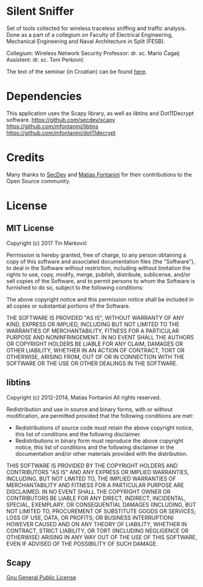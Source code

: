 # Silent Sniffer

Set of tools collected for wireless traceless sniffing and traffic analysis. Done as a part of a collegium on Faculty of Electrical Engineering, Mechanical Engineering and Naval Architecture in Split (FESB). 

Collegium: Wireless Network Security
Professor: dr. sc. Mario Čagalj
Assistent: dr. sc. Toni Perković

The text of the seminar (in Croatian) can be found [here](docs/Seminar.md).

# Dependencies

This application uses the Scapy library, as well as libtins and Dot11Decrypt software.
https://github.com/secdev/scapy
https://github.com/mfontanini/libtins
https://github.com/mfontanini/dot11decrypt

# Credits

Many thanks to [SecDev](https://github.com/secdev) and [Matias Fontanini](https://github.com/mfontanini) for their contributions to the Open Source community.

# License
## MIT License

Copyright (c) 2017 Tin Marković

Permission is hereby granted, free of charge, to any person obtaining a copy
of this software and associated documentation files (the "Software"), to deal
in the Software without restriction, including without limitation the rights
to use, copy, modify, merge, publish, distribute, sublicense, and/or sell
copies of the Software, and to permit persons to whom the Software is
furnished to do so, subject to the following conditions:

The above copyright notice and this permission notice shall be included in all
copies or substantial portions of the Software.

THE SOFTWARE IS PROVIDED "AS IS", WITHOUT WARRANTY OF ANY KIND, EXPRESS OR
IMPLIED, INCLUDING BUT NOT LIMITED TO THE WARRANTIES OF MERCHANTABILITY,
FITNESS FOR A PARTICULAR PURPOSE AND NONINFRINGEMENT. IN NO EVENT SHALL THE
AUTHORS OR COPYRIGHT HOLDERS BE LIABLE FOR ANY CLAIM, DAMAGES OR OTHER
LIABILITY, WHETHER IN AN ACTION OF CONTRACT, TORT OR OTHERWISE, ARISING FROM,
OUT OF OR IN CONNECTION WITH THE SOFTWARE OR THE USE OR OTHER DEALINGS IN THE
SOFTWARE.

## libtins
Copyright (c) 2012-2014, Matias Fontanini
All rights reserved.

Redistribution and use in source and binary forms, with or without
modification, are permitted provided that the following conditions are
met:

* Redistributions of source code must retain the above copyright
  notice, this list of conditions and the following disclaimer.
* Redistributions in binary form must reproduce the above
  copyright notice, this list of conditions and the following disclaimer
  in the documentation and/or other materials provided with the
  distribution.

THIS SOFTWARE IS PROVIDED BY THE COPYRIGHT HOLDERS AND CONTRIBUTORS
"AS IS" AND ANY EXPRESS OR IMPLIED WARRANTIES, INCLUDING, BUT NOT
LIMITED TO, THE IMPLIED WARRANTIES OF MERCHANTABILITY AND FITNESS FOR
A PARTICULAR PURPOSE ARE DISCLAIMED. IN NO EVENT SHALL THE COPYRIGHT
OWNER OR CONTRIBUTORS BE LIABLE FOR ANY DIRECT, INDIRECT, INCIDENTAL,
SPECIAL, EXEMPLARY, OR CONSEQUENTIAL DAMAGES (INCLUDING, BUT NOT
LIMITED TO, PROCUREMENT OF SUBSTITUTE GOODS OR SERVICES; LOSS OF USE,
DATA, OR PROFITS; OR BUSINESS INTERRUPTION) HOWEVER CAUSED AND ON ANY
THEORY OF LIABILITY, WHETHER IN CONTRACT, STRICT LIABILITY, OR TORT
(INCLUDING NEGLIGENCE OR OTHERWISE) ARISING IN ANY WAY OUT OF THE USE
OF THIS SOFTWARE, EVEN IF ADVISED OF THE POSSIBILITY OF SUCH DAMAGE.

## Scapy

[Gnu General Public License](https://github.com/secdev/scapy/blob/master/LICENSE)